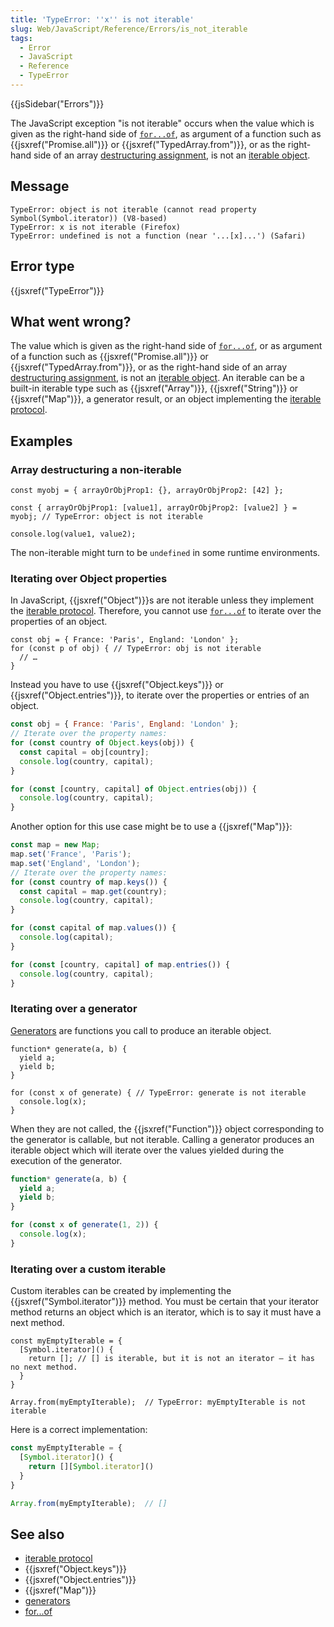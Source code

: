 ```yaml
---
title: 'TypeError: ''x'' is not iterable'
slug: Web/JavaScript/Reference/Errors/is_not_iterable
tags:
  - Error
  - JavaScript
  - Reference
  - TypeError
---
```


{{jsSidebar("Errors")}}

The JavaScript exception "is not iterable" occurs when the value which is given as the
right-hand side of [`for...of`](/en-US/docs/Web/JavaScript/Guide/Loops_and_iteration#for...of_statement),
as argument of a function such as {{jsxref("Promise.all")}} or {{jsxref("TypedArray.from")}},
or as the right-hand side of an array [destructuring assignment](/en-US/docs/Web/JavaScript/Reference/Operators/Destructuring_assignment),
is not an [iterable object](/en-US/docs/Web/JavaScript/Reference/Iteration_protocols).

## Message

```
TypeError: object is not iterable (cannot read property Symbol(Symbol.iterator)) (V8-based)
TypeError: x is not iterable (Firefox)
TypeError: undefined is not a function (near '...[x]...') (Safari)
```

## Error type

{{jsxref("TypeError")}}

## What went wrong?

The value which is given as the right-hand side of [`for...of`](/en-US/docs/Web/JavaScript/Guide/Loops_and_iteration#for...of_statement),
or as argument of a function such as {{jsxref("Promise.all")}} or {{jsxref("TypedArray.from")}},
or as the right-hand side of an array [destructuring assignment](/en-US/docs/Web/JavaScript/Reference/Operators/Destructuring_assignment),
is not an [iterable object](/en-US/docs/Web/JavaScript/Reference/Iteration_protocols).
An iterable can be a built-in iterable type such as
{{jsxref("Array")}}, {{jsxref("String")}} or {{jsxref("Map")}}, a generator result, or
an object implementing the [iterable protocol](/en-US/docs/Web/JavaScript/Reference/Iteration_protocols#the_iterable_protocol).

## Examples

### Array destructuring a non-iterable

```js-nolint example-bad
const myobj = { arrayOrObjProp1: {}, arrayOrObjProp2: [42] };

const { arrayOrObjProp1: [value1], arrayOrObjProp2: [value2] } = myobj; // TypeError: object is not iterable

console.log(value1, value2);
```

The non-iterable might turn to be `undefined` in some runtime environments.

### Iterating over Object properties

In JavaScript, {{jsxref("Object")}}s are not iterable unless they implement
the [iterable protocol](/en-US/docs/Web/JavaScript/Reference/Iteration_protocols#the_iterable_protocol).
Therefore, you cannot use [`for...of`](/en-US/docs/Web/JavaScript/Guide/Loops_and_iteration#for...of_statement)
to iterate over the properties of an object.

```js-nolint example-bad
const obj = { France: 'Paris', England: 'London' };
for (const p of obj) { // TypeError: obj is not iterable
  // …
}
```

Instead you have to use {{jsxref("Object.keys")}} or {{jsxref("Object.entries")}}, to
iterate over the properties or entries of an object.

```js example-good
const obj = { France: 'Paris', England: 'London' };
// Iterate over the property names:
for (const country of Object.keys(obj)) {
  const capital = obj[country];
  console.log(country, capital);
}

for (const [country, capital] of Object.entries(obj)) {
  console.log(country, capital);
}
```

Another option for this use case might be to use a {{jsxref("Map")}}:

```js example-good
const map = new Map;
map.set('France', 'Paris');
map.set('England', 'London');
// Iterate over the property names:
for (const country of map.keys()) {
  const capital = map.get(country);
  console.log(country, capital);
}

for (const capital of map.values()) {
  console.log(capital);
}

for (const [country, capital] of map.entries()) {
  console.log(country, capital);
}
```

### Iterating over a generator

[Generators](/en-US/docs/Web/JavaScript/Guide/Iterators_and_Generators#generators)
are functions you call to produce an iterable object.

```js-nolint example-bad
function* generate(a, b) {
  yield a;
  yield b;
}

for (const x of generate) { // TypeError: generate is not iterable
  console.log(x);
}
```

When they are not called, the {{jsxref("Function")}} object corresponding to the
generator is callable, but not iterable. Calling a generator produces an iterable
object which will iterate over the values yielded during the execution of the
generator.

```js example-good
function* generate(a, b) {
  yield a;
  yield b;
}

for (const x of generate(1, 2)) {
  console.log(x);
}
```

### Iterating over a custom iterable

Custom iterables can be created by implementing the
{{jsxref("Symbol.iterator")}} method. You must be certain that your iterator method
returns an object which is an iterator, which is to say it must have a next method.

```js-nolint example-bad
const myEmptyIterable = {
  [Symbol.iterator]() {
    return []; // [] is iterable, but it is not an iterator — it has no next method.
  }
}

Array.from(myEmptyIterable);  // TypeError: myEmptyIterable is not iterable
```

Here is a correct implementation:

```js example-good
const myEmptyIterable = {
  [Symbol.iterator]() {
    return [][Symbol.iterator]()
  }
}

Array.from(myEmptyIterable);  // []
```

## See also

- [iterable protocol](/en-US/docs/Web/JavaScript/Reference/Iteration_protocols#the_iterable_protocol)
- {{jsxref("Object.keys")}}
- {{jsxref("Object.entries")}}
- {{jsxref("Map")}}
- [generators](/en-US/docs/Web/JavaScript/Guide/Iterators_and_Generators#generators)
- [for...of](/en-US/docs/Web/JavaScript/Guide/Loops_and_iteration#for...of_statement)

